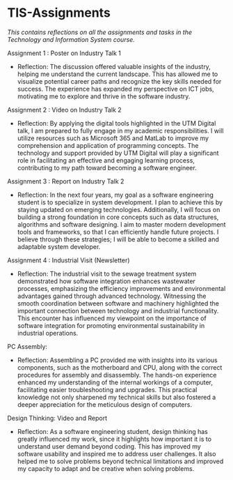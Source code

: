 # TIS-Assignments

_This contains reflections on all the assignments and tasks in the Technology and Information System course._

Assignment 1 : Poster on Industry Talk 1 

- Reflection: The discussion offered valuable insights of the industry, helping me understand the current landscape. This has allowed me to visualize potential career paths and recognize the key skills needed for success. The experience has expanded my perspective on ICT jobs, motivating me to explore and thrive in the software industry.



Assignment 2 : Video on Industry Talk 2

- Reflection: By applying the digital tools highlighted in the UTM Digital talk, I am prepared to fully engage in my academic responsibilities. I will utilize resources such as Microsoft 365 and MatLab to improve my comprehension and application of programming concepts. The technology and support provided by UTM Digital will play a significant role in facilitating an effective and engaging learning process, contributing to my path toward becoming a software engineer.



Assignment 3 : Report on Industry Talk 2

- Reflection: In the next four years, my goal as a software engineering student is to specialize in system development. I plan to achieve this by staying updated on emerging technologies. Additionally, I will focus on building a strong foundation in core concepts such as data structures, algorithms and software designing. I aim to master modern development tools and frameworks, so that I can efficiently handle future projects. I believe through these strategies; I will be able to become a skilled and adaptable system developer.



Assignment 4 : Industrial Visit (Newsletter)

- Reflection: The industrial visit to the sewage treatment system demonstrated how software integration enhances wastewater processes, emphasizing the efficiency improvements and environmental advantages gained through advanced technology. Witnessing the smooth coordination between software and machinery highlighted the important connection between technology and industrial functionality. This encounter has influenced my viewpoint on the importance of software integration for promoting environmental sustainability in industrial operations.


PC Assembly: 

- Reflection: Assembling a PC provided me with insights into its various components, such as the motherboard and CPU, along with the correct procedures for assembly and disassembly. The hands-on experience enhanced my understanding of the internal workings of a computer, facilitating easier troubleshooting and upgrades. This practical knowledge not only sharpened my technical skills but also fostered a deeper appreciation for the meticulous design of computers.


Design Thinking: Video and Report

- Reflection: As a software engineering student, design thinking has greatly influenced my work, since it highlights how important it is to understand user demand beyond coding. This has improved my software usability and inspired me to address user challenges. It also helped me to solve problems beyond technical limitations and improved my capacity to adapt and be creative when solving problems.

  
